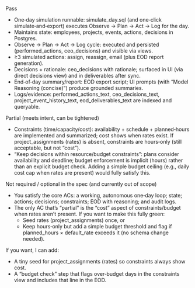 Pass

  - One‑day simulation runnable: simulate_day.sql (and one‑click simulate‑and‑export) executes Observe → Plan → Act → Log for the day.
  - Maintains state: employees, projects, events, actions, decisions in Postgres.
  - Observe → Plan → Act → Log cycle: executed and persisted (performed_actions, ceo_decisions) and visible via views.
  - ≥3 simulated actions: assign, reassign, email (plus EOD report generation).
  - Decisions + rationale: ceo_decisions with rationale; surfaced in UI (via direct decisions view) and in deliverables after sync.
  - End‑of‑day summary/report: EOD export script; UI prompts (with “Model Reasoning (concise)”) produce grounded summaries.
  - Logs/evidence: performed_actions_text, ceo_decisions_text, project_event_history_text, eod_deliverables_text are indexed and queryable.

  Partial (meets intent, can be tightened)

  - Constraints (time/capacity/cost): availability + schedule + planned‑hours are implemented and summarized; cost shows when rates exist. If
    project_assignments (rates) is absent, constraints are hours‑only (still acceptable, but not “cost”).
  - “Keep decisions within resource/budget constraints”: plans consider availability and deadline; budget enforcement is implicit (hours) rather
    than an explicit budget check. Adding a simple budget ceiling (e.g., daily cost cap when rates are present) would fully satisfy this.

  Not required / optional in the spec (and currently out of scope)

  - You satisfy the core ACs: a working, autonomous one‑day loop; state; actions; decisions; constraints; EOD with reasoning; and audit logs.
  - The only AC that’s “partial” is the “cost” aspect of constraints/budget when rates aren’t present. If you want to make this fully green:
      - Seed rates (project_assignments) once, or
      - Keep hours‑only but add a simple budget threshold and flag if planned_hours × default_rate exceeds it (no schema change needed).

  If you want, I can add:

  - A tiny seed for project_assignments (rates) so constraints always show cost.
  - A “budget check” step that flags over‑budget days in the constraints view and includes that line in the EOD.